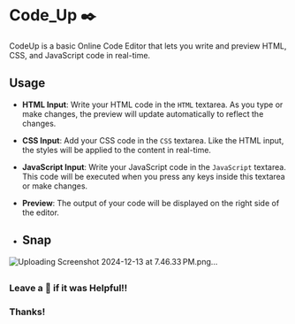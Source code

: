 # Code_Up ✒️
 
CodeUp is a basic Online Code Editor that lets you write and preview HTML, CSS, and JavaScript code in real-time. 

## Usage

- **HTML Input**: Write your HTML code in the `HTML` textarea. As you type or make changes, the preview will update automatically to reflect the changes.

- **CSS Input**: Add your CSS code in the `CSS` textarea. Like the HTML input, the styles will be applied to the content in real-time.

- **JavaScript Input**: Write your JavaScript code in the `JavaScript` textarea. This code will be executed when you press any keys inside this textarea or make changes.

- **Preview**: The output of your code will be displayed on the right side of the editor.
- ## Snap
![Uploading Screenshot 2024-12-13 at 7.46.33 PM.png…]()




## 
### Leave a 🌟 if it was Helpful!!
### Thanks!
